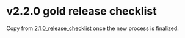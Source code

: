 # v2.2.0 gold release checklist

Copy from [2.1.0\_release\_checklist](2.1.0_release_checklist) once the
new process is finalized.
